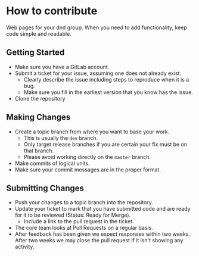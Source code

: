 # How to contribute

Web pages for your dnd group. When you need to add functionality, keep code simple and readable.

## Getting Started

* Make sure you have a GitLab account.
* Submit a ticket for your issue, assuming one does not already exist.
  * Clearly describe the issue including steps to reproduce when it is a bug.
  * Make sure you fill in the earliest version that you know has the issue.
* Clone the repository


## Making Changes

* Create a topic branch from where you want to base your work.
  * This is usually the `dev` branch.
  * Only target release branches if you are certain your fix must be on that
    branch.
  * Please avoid working directly on the `master` branch.
* Make commits of logical units.
* Make sure your commit messages are in the proper format.

## Submitting Changes

* Push your changes to a topic branch into the repository.
* Update your ticket to mark that you have submitted code and are ready for it to be reviewed (Status: Ready for Merge).
  * Include a link to the pull request in the ticket.
* The core team looks at Pull Requests on a regular basis.
* After feedback has been given we expect responses within two weeks. After two
  weeks we may close the pull request if it isn't showing any activity.
